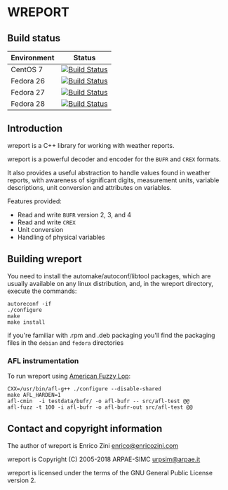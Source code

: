 # WREPORT

## Build status

| Environment | Status |
| ----------- | ------ |
| CentOS 7    | [![Build Status](https://badges.herokuapp.com/travis/ARPA-SIMC/wreport?branch=master&env=DOCKER_IMAGE=centos:7&label=centos7)](https://travis-ci.org/ARPA-SIMC/wreport) |
| Fedora 26   | [![Build Status](https://badges.herokuapp.com/travis/ARPA-SIMC/wreport?branch=master&env=DOCKER_IMAGE=fedora:26&label=fedora26)](https://travis-ci.org/ARPA-SIMC/wreport) |
| Fedora 27   | [![Build Status](https://badges.herokuapp.com/travis/ARPA-SIMC/wreport?branch=master&env=DOCKER_IMAGE=fedora:27&label=fedora27)](https://travis-ci.org/ARPA-SIMC/wreport) |
| Fedora 28   | [![Build Status](https://badges.herokuapp.com/travis/ARPA-SIMC/wreport?branch=master&env=DOCKER_IMAGE=fedora:28&label=fedora28)](https://travis-ci.org/ARPA-SIMC/wreport) |

## Introduction

wreport is a C++ library for working with weather reports.

wreport is a powerful decoder and encoder for the `BUFR` and `CREX` formats.

It also provides a useful abstraction to handle values found in weather
reports, with awareness of significant digits, measurement units, variable
descriptions, unit conversion and attributes on variables.

Features provided:

- Read and write `BUFR` version 2, 3, and 4
- Read and write `CREX`
- Unit conversion
- Handling of physical variables

## Building wreport

You need to install the automake/autoconf/libtool packages, which are usually 
available on any linux distribution, and, in the wreport directory, execute 
the commands:

    autoreconf -if 
    ./configure
    make
    make install

if you're familiar with .rpm and .deb packaging you'll find the packaging 
files in the `debian` and `fedora` directories

### AFL instrumentation

To run wreport using [American Fuzzy Lop](http://lcamtuf.coredump.cx/afl/):

    CXX=/usr/bin/afl-g++ ./configure --disable-shared
    make AFL_HARDEN=1
    afl-cmin  -i testdata/bufr/ -o afl-bufr -- src/afl-test @@
    afl-fuzz -t 100 -i afl-bufr -o afl-bufr-out src/afl-test @@

## Contact and copyright information

The author of wreport is Enrico Zini <enrico@enricozini.com>

wreport is Copyright (C) 2005-2018 ARPAE-SIMC <urpsim@arpae.it>

wreport is licensed under the terms of the GNU General Public License version
2.
